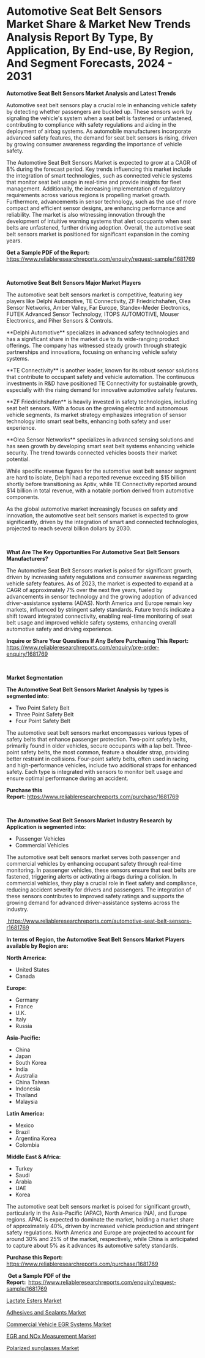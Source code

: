 <p><h1>Automotive Seat Belt Sensors Market Share & Market New Trends Analysis Report By Type, By Application, By End-use, By Region, And Segment Forecasts, 2024 - 2031</h1></p><p><strong>Automotive Seat Belt Sensors Market Analysis and Latest Trends</strong></p>
<p><p>Automotive seat belt sensors play a crucial role in enhancing vehicle safety by detecting whether passengers are buckled up. These sensors work by signaling the vehicle's system when a seat belt is fastened or unfastened, contributing to compliance with safety regulations and aiding in the deployment of airbag systems. As automobile manufacturers incorporate advanced safety features, the demand for seat belt sensors is rising, driven by growing consumer awareness regarding the importance of vehicle safety.</p><p>The Automotive Seat Belt Sensors Market is expected to grow at a CAGR of 8% during the forecast period. Key trends influencing this market include the integration of smart technologies, such as connected vehicle systems that monitor seat belt usage in real-time and provide insights for fleet management. Additionally, the increasing implementation of regulatory requirements across various regions is propelling market growth. Furthermore, advancements in sensor technology, such as the use of more compact and efficient sensor designs, are enhancing performance and reliability. The market is also witnessing innovation through the development of intuitive warning systems that alert occupants when seat belts are unfastened, further driving adoption. Overall, the automotive seat belt sensors market is positioned for significant expansion in the coming years.</p></p>
<p><strong>Get a Sample PDF of the Report:&nbsp;</strong> <a href="https://www.reliableresearchreports.com/enquiry/request-sample/1681769?utm_campaign=113&utm_medium=2&utm_source=Github&utm_content=ia&utm_term=11122024&utm_id=automotive-seat-belt-sensors">https://www.reliableresearchreports.com/enquiry/request-sample/1681769</a></p>
<p>&nbsp;</p>
<p><strong>Automotive Seat Belt Sensors Major Market Players</strong></p>
<p><p>The automotive seat belt sensors market is competitive, featuring key players like Delphi Automotive, TE Connectivity, ZF Friedrichshafen, Olea Sensor Networks, Amber Valley, Far Europe, Standex-Meder Electronics, FUTEK Advanced Sensor Technology, ITOPS AUTOMOTIVE, Mouser Electronics, and Piher Sensors & Controls. </p><p>**Delphi Automotive** specializes in advanced safety technologies and has a significant share in the market due to its wide-ranging product offerings. The company has witnessed steady growth through strategic partnerships and innovations, focusing on enhancing vehicle safety systems. </p><p>**TE Connectivity** is another leader, known for its robust sensor solutions that contribute to occupant safety and vehicle automation. The continuous investments in R&D have positioned TE Connectivity for sustainable growth, especially with the rising demand for innovative automotive safety features.</p><p>**ZF Friedrichshafen** is heavily invested in safety technologies, including seat belt sensors. With a focus on the growing electric and autonomous vehicle segments, its market strategy emphasizes integration of sensor technology into smart seat belts, enhancing both safety and user experience.</p><p>**Olea Sensor Networks** specializes in advanced sensing solutions and has seen growth by developing smart seat belt systems enhancing vehicle security. The trend towards connected vehicles boosts their market potential.</p><p>While specific revenue figures for the automotive seat belt sensor segment are hard to isolate, Delphi had a reported revenue exceeding $15 billion shortly before transitioning as Aptiv, while TE Connectivity reported around $14 billion in total revenue, with a notable portion derived from automotive components. </p><p>As the global automotive market increasingly focuses on safety and innovation, the automotive seat belt sensors market is expected to grow significantly, driven by the integration of smart and connected technologies, projected to reach several billion dollars by 2030.</p></p>
<p>&nbsp;</p>
<p><strong>What Are The Key Opportunities For Automotive Seat Belt Sensors Manufacturers?</strong></p>
<p><p>The Automotive Seat Belt Sensors market is poised for significant growth, driven by increasing safety regulations and consumer awareness regarding vehicle safety features. As of 2023, the market is expected to expand at a CAGR of approximately 7% over the next five years, fueled by advancements in sensor technology and the growing adoption of advanced driver-assistance systems (ADAS). North America and Europe remain key markets, influenced by stringent safety standards. Future trends indicate a shift toward integrated connectivity, enabling real-time monitoring of seat belt usage and improved vehicle safety systems, enhancing overall automotive safety and driving experience.</p></p>
<p><strong>Inquire or Share Your Questions If Any Before Purchasing This Report:</strong> <a href="https://www.reliableresearchreports.com/enquiry/pre-order-enquiry/1681769?utm_campaign=113&utm_medium=2&utm_source=Github&utm_content=ia&utm_term=11122024&utm_id=automotive-seat-belt-sensors">https://www.reliableresearchreports.com/enquiry/pre-order-enquiry/1681769</a></p>
<p>&nbsp;</p>
<p><strong>Market Segmentation</strong></p>
<p><strong>The Automotive Seat Belt Sensors Market Analysis by types is segmented into:</strong></p>
<p><ul><li>Two Point Safety Belt</li><li>Three Point Safety Belt</li><li>Four Point Safety Belt</li></ul></p>
<p><p>The automotive seat belt sensors market encompasses various types of safety belts that enhance passenger protection. Two-point safety belts, primarily found in older vehicles, secure occupants with a lap belt. Three-point safety belts, the most common, feature a shoulder strap, providing better restraint in collisions. Four-point safety belts, often used in racing and high-performance vehicles, include two additional straps for enhanced safety. Each type is integrated with sensors to monitor belt usage and ensure optimal performance during an accident.</p></p>
<p><strong>Purchase this Report:&nbsp;</strong><a href="https://www.reliableresearchreports.com/purchase/1681769?utm_campaign=113&utm_medium=2&utm_source=Github&utm_content=ia&utm_term=11122024&utm_id=automotive-seat-belt-sensors">https://www.reliableresearchreports.com/purchase/1681769</a></p>
<p>&nbsp;</p>
<p><strong>The Automotive Seat Belt Sensors Market Industry Research by Application is segmented into:</strong></p>
<p><ul><li>Passenger Vehicles</li><li>Commercial Vehicles</li></ul></p>
<p><p>The automotive seat belt sensors market serves both passenger and commercial vehicles by enhancing occupant safety through real-time monitoring. In passenger vehicles, these sensors ensure that seat belts are fastened, triggering alerts or activating airbags during a collision. In commercial vehicles, they play a crucial role in fleet safety and compliance, reducing accident severity for drivers and passengers. The integration of these sensors contributes to improved safety ratings and supports the growing demand for advanced driver-assistance systems across the industry.</p></p>
<p><a href="https://www.reliableresearchreports.com/automotive-seat-belt-sensors-r1681769?utm_campaign=113&utm_medium=2&utm_source=Github&utm_content=ia&utm_term=11122024&utm_id=automotive-seat-belt-sensors">&nbsp;https://www.reliableresearchreports.com/automotive-seat-belt-sensors-r1681769</a></p>
<p><strong>In terms of Region, the Automotive Seat Belt Sensors Market Players available by Region are:</strong></p>
<p>
    <p> <strong> North America: </strong>
        <ul>
            <li>United States</li>
            <li>Canada</li>
        </ul>
        </p> 
    <p> <strong> Europe: </strong>
        <ul>
            <li>Germany</li>
            <li>France</li>
            <li>U.K.</li>
            <li>Italy</li>
            <li>Russia</li>
        </ul>
        </p> 
    <p> <strong> Asia-Pacific: </strong>
        <ul>
            <li>China</li>
            <li>Japan</li>
            <li>South Korea</li>
            <li>India</li>
            <li>Australia</li>
            <li>China Taiwan</li>
            <li>Indonesia</li>
            <li>Thailand</li>
            <li>Malaysia</li>
        </ul>
        </p> 
    <p> <strong> Latin America: </strong>
        <ul>
            <li>Mexico</li>
            <li>Brazil</li>
            <li>Argentina Korea</li>
            <li>Colombia</li>
        </ul>
        </p> 
    <p> <strong> Middle East & Africa: </strong>
        <ul>
            <li>Turkey</li>
            <li>Saudi</li>
            <li>Arabia</li>
            <li>UAE</li>
            <li>Korea</li>
        </ul>
    </p>
    </p>
<p><p>The automotive seat belt sensors market is poised for significant growth, particularly in the Asia-Pacific (APAC), North America (NA), and Europe regions. APAC is expected to dominate the market, holding a market share of approximately 40%, driven by increased vehicle production and stringent safety regulations. North America and Europe are projected to account for around 30% and 25% of the market, respectively, while China is anticipated to capture about 5% as it advances its automotive safety standards.</p></p>
<p><strong>Purchase this Report: </strong><a href="https://www.reliableresearchreports.com/purchase/1681769?utm_campaign=113&utm_medium=2&utm_source=Github&utm_content=ia&utm_term=11122024&utm_id=automotive-seat-belt-sensors">https://www.reliableresearchreports.com/purchase/1681769</a></p>
<p>&nbsp;<strong>Get a Sample PDF of the Report:&nbsp;&nbsp;</strong><a href="https://www.reliableresearchreports.com/enquiry/request-sample/1681769?utm_campaign=113&utm_medium=2&utm_source=Github&utm_content=ia&utm_term=11122024&utm_id=automotive-seat-belt-sensors">https://www.reliableresearchreports.com/enquiry/request-sample/1681769</a></p>
<p><strong></strong></p>
<p><p><a href="https://www.linkedin.com/pulse/insights-lactate-esters-market-analysis-growth-factors-projected-0rxqf?utm_campaign=113&utm_medium=2&utm_source=Github&utm_content=ia&utm_term=11122024&utm_id=automotive-seat-belt-sensors">Lactate Esters Market</a></p><p><a href="https://www.linkedin.com/pulse/in-depth-adhesives-sealants-market-analysis-2024-2031-application-uf32f?utm_campaign=113&utm_medium=2&utm_source=Github&utm_content=ia&utm_term=11122024&utm_id=automotive-seat-belt-sensors">Adhesives and Sealants Market</a></p><p><a href="https://github.com/SamiaChowdhury801/Market-Research-Report-List-1/blob/main/commercial-vehicle-egr-systems-market.md?utm_campaign=113&utm_medium=2&utm_source=Github&utm_content=ia&utm_term=11122024&utm_id=automotive-seat-belt-sensors">Commercial Vehicle EGR Systems Market</a></p><p><a href="https://github.com/BellAuer/Market-Research-Report-List-1/blob/main/egr-and-nox-measurement-market.md?utm_campaign=113&utm_medium=2&utm_source=Github&utm_content=ia&utm_term=11122024&utm_id=automotive-seat-belt-sensors">EGR and NOx Measurement Market</a></p><p><a href="https://www.linkedin.com/pulse/p-factrackr-ho6he?utm_campaign=113&utm_medium=2&utm_source=Github&utm_content=ia&utm_term=11122024&utm_id=automotive-seat-belt-sensors">Polarized sunglasses Market</a></p></p>